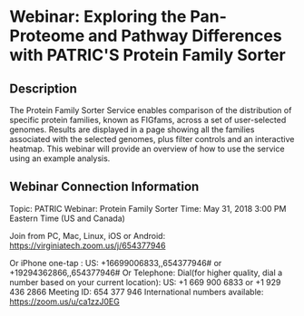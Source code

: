 # Webinar: Exploring the Pan-Proteome and Pathway Differences with PATRIC'S Protein Family Sorter

## Description
The Protein Family Sorter Service enables comparison of the distribution of specific protein families, known as FIGfams, across a set of user-selected genomes. Results are displayed in a page showing all the families associated with the selected genomes, plus filter controls and an interactive heatmap. This webinar will provide an overview of how to use the service using an example analysis.

## Webinar Connection Information
Topic: PATRIC Webinar: Protein Family Sorter
Time: May 31, 2018 3:00 PM Eastern Time (US and Canada)

Join from PC, Mac, Linux, iOS or Android: https://virginiatech.zoom.us/j/654377946

Or iPhone one-tap :
    US: +16699006833,,654377946#  or +19294362866,,654377946# 
Or Telephone:
    Dial(for higher quality, dial a number based on your current location): 
        US: +1 669 900 6833  or +1 929 436 2866 
    Meeting ID: 654 377 946
    International numbers available: https://zoom.us/u/ca1zzJ0EG
